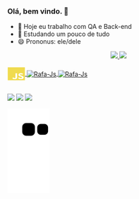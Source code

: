 ### Olá, bem vindo. 👋

- 🔭 Hoje eu trabalho com QA e Back-end
- 🌱 Estudando um pouco de tudo
- 😄 Prononus: ele/dele

<div align="center">
  <a href="https://github.com/Noltim">
  <img height="130em" src="https://github-readme-stats.vercel.app/api?username=Noltim&show_icons=true&theme=dark&include_all_commits=true&count_private=true"/>
  <img height="130em" src="https://github-readme-stats.vercel.app/api/top-langs/?username=Noltim&layout=compact&langs_count=7&theme=dark"/>
</div>
  <div style="display: inline_block"><br>
  <img align="center" alt="Rafa-Js" height="30" width="40" src="https://raw.githubusercontent.com/devicons/devicon/master/icons/javascript/javascript-plain.svg">
  <img align="center" alt="Rafa-Js" height="40" width="50" src="https://cdn.jsdelivr.net/gh/devicons/devicon/icons/java/java-original-wordmark.svg" />
  <img align="center" alt="Rafa-Js" height="40" width="50" src="https://cdn.jsdelivr.net/gh/devicons/devicon/icons/mysql/mysql-original-wordmark.svg" />
                   
  </div>

 ##
  
  <div> 
  <a href="https://instagram.com/mto_liveira" target="_blank"><img src="https://img.shields.io/badge/-Instagram-%23E4405F?style=for-the-badge&logo=instagram&logoColor=white" target="_blank"></a>
  <a href = "mailto:milton_oliveira18@live.com"><img src="https://img.shields.io/badge/-Gmail-%23333?style=for-the-badge&logo=gmail&logoColor=white" target="_blank"></a>
  <a href="https://www.linkedin.com/in/jose-milton-de-oliveira-neto-102089220" target="_blank"><img src="https://img.shields.io/badge/-LinkedIn-%230077B5?style=for-the-badge&logo=linkedin&logoColor=white" target="_blank"></a> 
 
  ![Snake animation](https://github.com/Noltim/Noltim/blob/output/github-contribution-grid-snake.svg)
 
</div>
